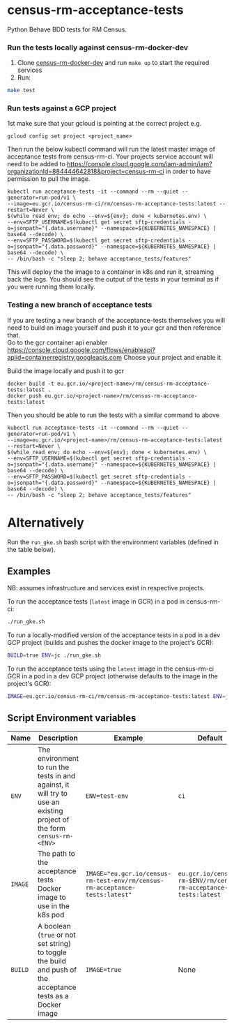 # census-rm-acceptance-tests

Python Behave BDD tests for RM Census.

### Run the tests locally against census-rm-docker-dev
1. Clone [census-rm-docker-dev](https://github.com/ONSdigital/census-rm-kubernetes) and run `make up` to start the required services  
1. Run:
```bash 
make test
```

### Run tests against a GCP project

1st make sure that your gcloud is pointing at the correct project e.g.

```
gcloud config set project <project_name>
```

Then run the below kubectl command will run the latest master image of acceptance tests from census-rm-ci.
Your projects service account will need to be added to https://console.cloud.google.com/iam-admin/iam?organizationId=884444642818&project=census-rm-ci
in order to have permission to pull the image.

```
kubectl run acceptance-tests -it --command --rm --quiet --generator=run-pod/v1 \
--image=eu.gcr.io/census-rm-ci/rm/census-rm-acceptance-tests:latest --restart=Never \
$(while read env; do echo --env=${env}; done < kubernetes.env) \
--env=SFTP_USERNAME=$(kubectl get secret sftp-credentials -o=jsonpath="{.data.username}" --namespace=${KUBERNETES_NAMESPACE} | base64 --decode) \
--env=SFTP_PASSWORD=$(kubectl get secret sftp-credentials -o=jsonpath="{.data.password}" --namespace=${KUBERNETES_NAMESPACE} | base64 --decode) \
-- /bin/bash -c "sleep 2; behave acceptance_tests/features"
```

This will deploy the the image to a container in k8s and run it, streaming back the logs.
You should see the output of the tests in your terminal as if you were running them locally.


###  Testing a new branch of acceptance tests
If you are testing a new branch of the acceptance-tests themselves you will need to build an image yourself 
and push it to your gcr and then reference that.  
Go to the gcr container api enabler https://console.cloud.google.com/flows/enableapi?apiid=containerregistry.googleapis.com
Choose your project and enable it

Build the image locally and push it to gcr

```
docker build -t eu.gcr.io/<project-name>/rm/census-rm-acceptance-tests:latest .
docker push eu.gcr.io/<project-name>/rm/census-rm-acceptance-tests:latest
```

Then you should be able to run the tests with a similar command to above
```
kubectl run acceptance-tests -it --command --rm --quiet --generator=run-pod/v1 \
--image=eu.gcr.io/<project-name>/rm/census-rm-acceptance-tests:latest --restart=Never \
$(while read env; do echo --env=${env}; done < kubernetes.env) \
--env=SFTP_USERNAME=$(kubectl get secret sftp-credentials -o=jsonpath="{.data.username}" --namespace=${KUBERNETES_NAMESPACE} | base64 --decode) \
--env=SFTP_PASSWORD=$(kubectl get secret sftp-credentials -o=jsonpath="{.data.password}" --namespace=${KUBERNETES_NAMESPACE} | base64 --decode) \
-- /bin/bash -c "sleep 2; behave acceptance_tests/features"
```

# Alternatively

Run the `run_gke.sh` bash script with the environment variables (defined in the table below).

## Examples

NB: assumes infrastructure and services exist in respective projects.

To run the acceptance tests (`latest` image in GCR) in a pod in census-rm-ci:
```bash
./run_gke.sh
```
To run a locally-modified version of the acceptance tests in a pod in a dev GCP project (builds and pushes the docker image to the project's GCR):
```bash
BUILD=true ENV=jc ./run_gke.sh
```
To run the acceptance tests using the `latest` image in the census-rm-ci GCR in a pod in a dev GCP project (otherwise defaults to the image in the project's GCR):
```bash
IMAGE=eu.gcr.io/census-rm-ci/rm/census-rm-acceptance-tests:latest ENV=jc ./run_gke.sh
```

## Script Environment variables

| Name                  | Description                                                                                                                                                                                                  | Example                                  | Default              | Required |
|-----------------------|--------------------------------------------------------------------------------------------------------------------------------------------------------------------------------------------------------------|------------------------------------------|----------------------|----------|
| `ENV`                 | The environment to run the tests in and against, it will try to use an existing project of the form `census-rm-<ENV>`                                                                                                  | `ENV=test-env`                           | `ci`                 | no      |
| `IMAGE`              | The path to the acceptance tests Docker image to use in the k8s pod                                                                                                                | `IMAGE="eu.gcr.io/census-rm-test-env/rm/census-rm-acceptance-tests:latest"`                    | `eu.gcr.io/census-rm-$ENV/rm/census-rm-acceptance-tests:latest`                 | no       |
| `BUILD`          | A boolean (`true` or not set string) to toggle the build and push of the acceptance tests as a Docker image                                                                                                                  | `IMAGE=true`                        | None              | no       |
